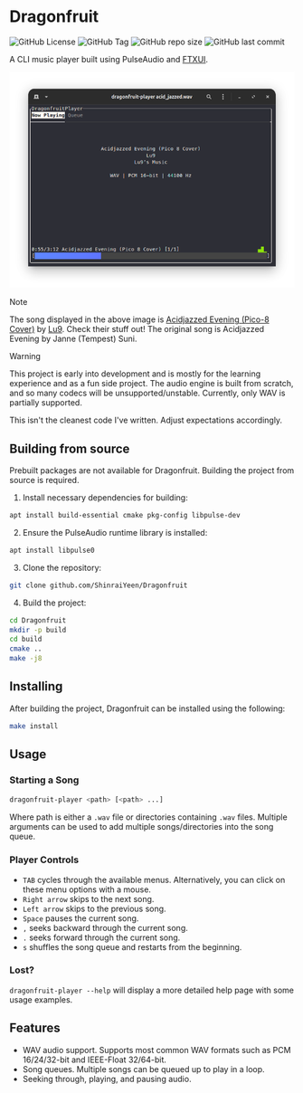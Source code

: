 # Dragonfruit

![GitHub License](https://img.shields.io/github/license/ShinraiYeen/Dragonfruit) ![GitHub Tag](https://img.shields.io/github/v/tag/ShinraiYeen/Dragonfruit)
![GitHub repo size](https://img.shields.io/github/repo-size/ShinraiYeen/Dragonfruit) ![GitHub last commit](https://img.shields.io/github/last-commit/ShinraiYeen/Dragonfruit)

A CLI music player built using PulseAudio and [FTXUI](https://github.com/ArthurSonzogni/FTXUI).

![Dragonfruit](images/dragonfruit.png)

> [!NOTE]
> The song displayed in the above image is [Acidjazzed Evening (Pico-8 Cover)](https://www.youtube.com/watch?v=4xCEKbbe6WA) by [Lu9](https://www.youtube.com/@Lu9sMusic). Check their stuff out! The original song is Acidjazzed Evening by Janne (Tempest) Suni.

> [!WARNING]
> This project is early into development and is mostly for the learning experience and as a fun side project. The audio engine is built from scratch, and so many codecs will be unsupported/unstable. Currently, only WAV is partially supported.
>
> This isn't the cleanest code I've written. Adjust expectations accordingly.

## Building from source

Prebuilt packages are not available for Dragonfruit. Building the project from source is required.

1. Install necessary dependencies for building:

```bash
apt install build-essential cmake pkg-config libpulse-dev
```

2. Ensure the PulseAudio runtime library is installed:

```bash
apt install libpulse0
```

3. Clone the repository:

```bash
git clone github.com/ShinraiYeen/Dragonfruit
```

4. Build the project:

```bash
cd Dragonfruit
mkdir -p build
cd build
cmake ..
make -j8
```

## Installing

After building the project, Dragonfruit can be installed using the following:

```bash
make install
```

## Usage

### Starting a Song

```bash
dragonfruit-player <path> [<path> ...]
```

Where path is either a `.wav` file or directories containing `.wav` files. Multiple arguments can be used to add multiple songs/directories into the song queue.

### Player Controls

- `TAB` cycles through the available menus. Alternatively, you can click on these menu options with a mouse.
- `Right arrow` skips to the next song.
- `Left arrow` skips to the previous song.
- `Space` pauses the current song.
- `,` seeks backward through the current song.
- `.` seeks forward through the current song.
- `s` shuffles the song queue and restarts from the beginning.

### Lost?

`dragonfruit-player --help` will display a more detailed help page with some usage examples.

## Features

- WAV audio support. Supports most common WAV formats such as PCM 16/24/32-bit and IEEE-Float 32/64-bit.
- Song queues. Multiple songs can be queued up to play in a loop.
- Seeking through, playing, and pausing audio.

